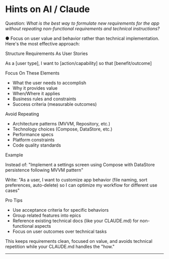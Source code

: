 # Hints on AI / Claude

Question: *What is the best way to formulate new requirements for the app without repeating non-functional requirements and technical instructions?*

● Focus on user value and behavior rather than technical implementation. Here's the most effective approach:

Structure Requirements As User Stories

As a [user type], I want to [action/capability] so that [benefit/outcome]

Focus On These Elements

- What the user needs to accomplish
- Why it provides value
- When/Where it applies
- Business rules and constraints
- Success criteria (measurable outcomes)

Avoid Repeating

- Architecture patterns (MVVM, Repository, etc.)
- Technology choices (Compose, DataStore, etc.)
- Performance specs
- Platform constraints
- Code quality standards

Example

Instead of: "Implement a settings screen using Compose with DataStore persistence following MVVM pattern"

Write: "As a user, I want to customize app behavior (file naming, sort preferences, auto-delete) so I can optimize my workflow for different use cases"

Pro Tips

- Use acceptance criteria for specific behaviors
- Group related features into epics
- Reference existing technical docs (like your CLAUDE.md) for non-functional aspects
- Focus on user outcomes over technical tasks

This keeps requirements clean, focused on value, and avoids technical repetition while your CLAUDE.md handles the "how."

---